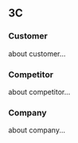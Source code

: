 ## <i class="fa fa-cubes" style="font-size:1em;"></i> 3C
### <i class="fa fa-users" style="font-size:1em;"></i> Customer
about customer...

### <i class="fa fa-building-o" style="font-size:1em;"></i> Competitor
about competitor...

### <i class="fa fa-building" style="font-size:1em;"></i> Company
about company...
